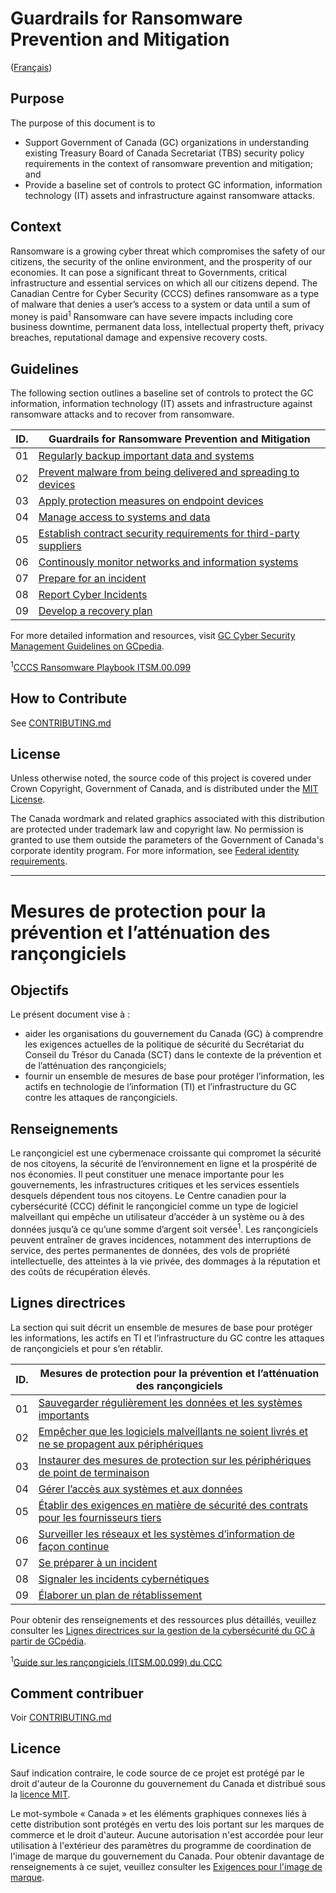# Guardrails for Ransomware Prevention and Mitigation

([Français](#mesures-de-protection-pour-la-prévention-et-latténuation-des-rançongiciels))

## Purpose

The purpose of this document is to

- Support Government of Canada (GC) organizations in understanding existing Treasury Board of Canada Secretariat (TBS) security policy requirements in the context of ransomware prevention and mitigation; and
- Provide a baseline set of controls to protect GC information, information technology (IT) assets and infrastructure against ransomware attacks.

## Context

Ransomware is a growing cyber threat which compromises the safety of our citizens, the security of the online environment, and the
prosperity of our economies. It can pose a significant threat to Governments, critical infrastructure and essential services on which
all our citizens depend. The Canadian Centre for Cyber Security (CCCS) defines ransomware as a type of malware that denies a user’s
access to a system or data until a sum of money is paid<sup>1</sup> Ransomware can have severe impacts including core business downtime,
permanent data loss, intellectual property theft, privacy breaches, reputational damage and expensive recovery costs.

## Guidelines

The following section outlines a baseline set of controls to protect the GC information, information technology (IT) assets and
infrastructure against ransomware attacks and to recover from ransomware.

| ID. | Guardrails for Ransomware Prevention and Mitigation                                                                                               |
| --- | ------------------------------------------------------------------------------------------------------------------------------------------------- |
| 01  | [Regularly backup important data and systems](EN/01_Regularly-Backup-Important-Data-and-Systems.md)                                               |
| 02  | [Prevent malware from being delivered and spreading to devices](EN/02_Prevent-Malware-From-Being-Delivered-and-Spreading-to-Devices.md)           |
| 03  | [Apply protection measures on endpoint devices](EN/03_Apply-Protection-Measures-on-Endpoint-Devices.md)                                           |
| 04  | [Manage access to systems and data](EN/04_Manage-Access-to-Systems-and-Data.md)                                                                   |
| 05  | [Establish contract security requirements for third-party suppliers](EN/05_Establish-Contract-Security-Requirements-for-Third-Party-Suppliers.md) |
| 06  | [Continously monitor networks and information systems](EN/06_Continuously-Monitor-Networks-and-Systems.md)                                        |
| 07  | [Prepare for an incident](EN/07_Prepare-for-an-Incident.md)                                                                                       |
| 08  | [Report Cyber Incidents](EN/08_Report-Cyber-Incidents.md)                                                                                         |
| 09  | [Develop a recovery plan](EN/09_Develop-a-Recovery-Plan.md)                                                                                       |

For more detailed information and resources, visit [GC Cyber Security Management Guidelines on GCpedia](https://www.gcpedia.gc.ca/wiki/GC_Cyber_Security_Management_Recover).

<sup>1</sup>[CCCS Ransomware Playbook ITSM.00.099](https://www.cyber.gc.ca/en/guidance/ransomware-playbook-itsm00099)

## How to Contribute

See [CONTRIBUTING.md](CONTRIBUTING.md)

## License

Unless otherwise noted, the source code of this project is covered under Crown Copyright, Government of Canada, and is distributed under the [MIT License](LICENSE).

The Canada wordmark and related graphics associated with this distribution are protected under trademark law and copyright law. No permission is granted to use them outside the parameters of the Government of Canada's corporate identity program. For more information, see [Federal identity requirements](https://www.canada.ca/en/treasury-board-secretariat/topics/government-communications/federal-identity-requirements.html).

______________________

<!-- markdownlint-disable MD024 MD025 -->
# Mesures de protection pour la prévention et l’atténuation des rançongiciels

## Objectifs

Le présent document vise à :

- aider les organisations du gouvernement du Canada (GC) à comprendre les exigences actuelles de la politique de sécurité du Secrétariat du Conseil du Trésor du Canada (SCT) dans le contexte de la prévention et de l’atténuation des rançongiciels;
- fournir un ensemble de mesures de base pour protéger l’information, les actifs en technologie de l’information (TI) et l’infrastructure du GC contre les attaques de rançongiciels.

## Renseignements

Le rançongiciel est une cybermenace croissante qui compromet la sécurité de nos citoyens, la sécurité de l’environnement en ligne et la prospérité de nos économies. Il peut constituer une menace importante pour les gouvernements, les infrastructures critiques et les services essentiels desquels dépendent tous nos citoyens. Le Centre canadien pour la cybersécurité (CCC) définit le rançongiciel comme un type de logiciel malveillant qui empêche un utilisateur d’accéder à un système ou à des données jusqu’à ce qu’une somme d’argent soit versée<sup>1</sup>. Les rançongiciels peuvent entraîner de graves incidences, notamment des interruptions de service, des pertes permanentes de données, des vols de propriété intellectuelle, des atteintes à la vie privée, des dommages à la réputation et des coûts de récupération élevés.

## Lignes directrices

La section qui suit décrit un ensemble de mesures de base pour protéger les informations, les actifs en TI et l’infrastructure du GC contre les attaques de rançongiciels et pour s’en rétablir.

| ID. | Mesures de protection pour la prévention et l’atténuation des rançongiciels                                                                                             |
| --- | ----------------------------------------------------------------------------------------------------------------------------------------------------------------------- |
| 01  | [Sauvegarder régulièrement les données et les systèmes importants](FR/01_Sauvegarder-régulièrement-les-données-et-les-systèmes-importants.md)                                                |
| 02  | [Empêcher que les logiciels malveillants ne soient livrés et ne se propagent aux périphériques](FR/02_Empêcher-que-les-logiciels-malveillants-ne-soient-livrés-et-ne-se-propagent-aux-périphériques.md) |
| 03  | [Instaurer des mesures de protection sur les périphériques de point de terminaison](FR/03_Instaurer-des-mesures-de-protection-sur-les-périphériques-de-point-de-terminaison.md)                             |
| 04  | [Gérer l’accès aux systèmes et aux données](FR/04_Gérer-l’accès-aux-systèmes-et-aux-données.md)                                                                                 |
| 05  | [Établir des exigences en matière de sécurité des contrats pour les fournisseurs tiers](FR/05_Établir-des-exigences-en-matière-de-sécurité-des-contrats-pour-les-fournisseurs-tiers.md)    |
| 06  | [Surveiller les réseaux et les systèmes d’information de façon continue](FR/06_Surveiller-les-réseaux-et-les-systèmes-de-façon-continue.md)                                            |
| 07  | [Se préparer à un incident](FR/07_Se-préparer-à-un-incident.md)                                                                                                           |
| 08  | [Signaler les incidents cybernétiques](FR/08_Signaler-les-incidents-cybernétiques.md)                                                                                                               |
| 09  | [Élaborer un plan de rétablissement](FR/09_Élaborer-un-plan-de-rétablissement.md)                                                                                                  |

Pour obtenir des renseignements et des ressources plus détaillés, veuillez consulter les [Lignes directrices sur la gestion de la cybersécurité du GC à partir de GCpédia](https://www.gcpedia.gc.ca/wiki/Orientation_sur_la_cybersécurité_du_GC).

<sup>1</sup>[Guide sur les rançongiciels (ITSM.00.099) du CCC](https://www.cyber.gc.ca/fr/orientation/guide-sur-les-rancongiciels-itsm00099)

## Comment contribuer

Voir [CONTRIBUTING.md](CONTRIBUTING.md)

## Licence

Sauf indication contraire, le code source de ce projet est protégé par le droit d'auteur de la Couronne du gouvernement du Canada et distribué sous la [licence MIT](LICENSE).

Le mot-symbole « Canada » et les éléments graphiques connexes liés à cette distribution sont protégés en vertu des lois portant sur les marques de commerce et le droit d'auteur. Aucune autorisation n'est accordée pour leur utilisation à l'extérieur des paramètres du programme de coordination de l'image de marque du gouvernement du Canada. Pour obtenir davantage de renseignements à ce sujet, veuillez consulter les [Exigences pour l'image de marque](https://www.canada.ca/fr/secretariat-conseil-tresor/sujets/communications-gouvernementales/exigences-image-marque.html).

